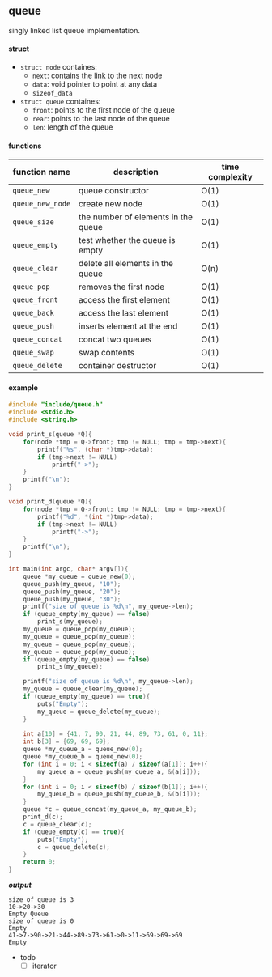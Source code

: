 

## queue
singly linked list queue implementation.

#### struct
* `struct node` containes:
    * `next`: contains the link to the next node
    * `data`: void pointer to point at any data
    * `sizeof_data`
* `struct queue` containes:
    * `front`: points to the first node of the queue
    * `rear`: points to the last node of the queue
    * `len`: length of the queue

#### functions

| function name          | description                         | time complexity  |
| ---------------------- | -------------------------------     | ---------------- |
| `queue_new`            | queue constructor                   | O(1)             |
| `queue_new_node`       | create new node                     | O(1)             |
| `queue_size`           | the number of elements in the queue | O(1)             |
| `queue_empty`          | test whether the queue is empty     | O(1)             |
| `queue_clear`          | delete all elements in the queue    | O(n)             |
| `queue_pop`            | removes the first node              | O(1)             |
| `queue_front`          | access the first element            | O(1)             |
| `queue_back`           | access the last element             | O(1)             |
| `queue_push`           | inserts element at the end          | O(1)             |
| `queue_concat`         | concat two queues                   | O(1)             |
| `queue_swap`           | swap contents                       | O(1)             |
| `queue_delete`         | container destructor                | O(1)             |


#### example

```C
#include "include/queue.h"
#include <stdio.h>
#include <string.h>

void print_s(queue *Q){
    for(node *tmp = Q->front; tmp != NULL; tmp = tmp->next){
        printf("%s", (char *)tmp->data);
        if (tmp->next != NULL)
            printf("->");
    }
    printf("\n");    
}

void print_d(queue *Q){
    for(node *tmp = Q->front; tmp != NULL; tmp = tmp->next){
        printf("%d", *(int *)tmp->data);
        if (tmp->next != NULL)
            printf("->");
    }
    printf("\n");    
}

int main(int argc, char* argv[]){
    queue *my_queue = queue_new(0);
    queue_push(my_queue, "10");
    queue_push(my_queue, "20");
    queue_push(my_queue, "30");
    printf("size of queue is %d\n", my_queue->len);
    if (queue_empty(my_queue) == false)
        print_s(my_queue);
    my_queue = queue_pop(my_queue);
    my_queue = queue_pop(my_queue);
    my_queue = queue_pop(my_queue);
    my_queue = queue_pop(my_queue);
    if (queue_empty(my_queue) == false)
        print_s(my_queue);

    printf("size of queue is %d\n", my_queue->len);
    my_queue = queue_clear(my_queue);
    if (queue_empty(my_queue) == true){
        puts("Empty");
        my_queue = queue_delete(my_queue);
    }
    
    int a[10] = {41, 7, 90, 21, 44, 89, 73, 61, 0, 11};
    int b[3] = {69, 69, 69};
    queue *my_queue_a = queue_new(0);
    queue *my_queue_b = queue_new(0);
    for (int i = 0; i < sizeof(a) / sizeof(a[1]); i++){
        my_queue_a = queue_push(my_queue_a, &(a[i]));
    }
    for (int i = 0; i < sizeof(b) / sizeof(b[1]); i++){
        my_queue_b = queue_push(my_queue_b, &(b[i]));
    }
    queue *c = queue_concat(my_queue_a, my_queue_b);
    print_d(c);
    c = queue_clear(c);
    if (queue_empty(c) == true){
        puts("Empty");
        c = queue_delete(c);
    }
    return 0;
}

```
***output***
```
size of queue is 3
10->20->30
Empty Queue
size of queue is 0
Empty
41->7->90->21->44->89->73->61->0->11->69->69->69
Empty
```
- todo
    - [ ] iterator
